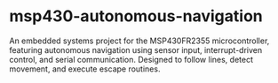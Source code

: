 # msp430-autonomous-navigation
An embedded systems project for the MSP430FR2355 microcontroller, featuring autonomous navigation using sensor input, interrupt-driven control, and serial communication. Designed to follow lines, detect movement, and execute escape routines.
